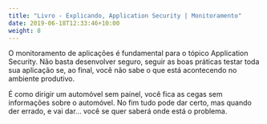 ```yaml
---
title: "Livro - Explicando, Application Security | Monitoramento"
date: 2019-06-18T12:33:46+10:00
weight: 8
---
```


O monitoramento de aplicações é fundamental para o tópico Application Security. Não basta desenvolver seguro, seguir as boas práticas
testar toda sua aplicação se, ao final, você não sabe o que está acontecendo no ambiente produtivo.

É como dirigir um automóvel sem painel, você fica as cegas sem informações sobre o automóvel. No fim tudo pode dar certo, mas quando der errado, e vai dar... 
você se quer saberá onde está o problema.